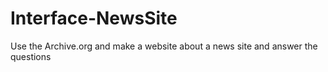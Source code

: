 # Interface-NewsSite
Use the Archive.org and make a website about a news site and answer the questions 
